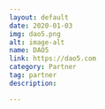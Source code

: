 ```yaml
---
layout: default
date: 2020-01-03
img: dao5.png
alt: image-alt
name: DAO5
link: https://dao5.com
category: Partner 
tag: partner
description: 

---
```

